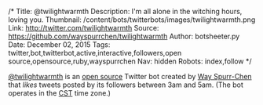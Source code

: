 /*
Title: @twilightwarmth
Description: I'm all alone in the witching hours, loving you.
Thumbnail: /content/bots/twitterbots/images/twilightwarmth.png
Link: http://twitter.com/twilightwarmth
Source: https://github.com/wayspurrchen/twilightwarmth
Author: botsheeter.py
Date: December 02, 2015
Tags: twitter,bot,twitterbot,active,interactive,followers,open source,opensource,ruby,wayspurrchen
Nav: hidden
Robots: index,follow
*/

[@twilightwarmth](https://twitter.com/twilightwarmth) is an [open source](https://github.com/wayspurrchen/twilightwarmth) Twitter bot created by [Way Spurr-Chen](https://twitter.com/wayspurrchen) that *likes* tweets posted by its followers between 3am and 5am. (The bot operates in the [CST](http://www.timeanddate.com/time/zones/cst) time zone.)

